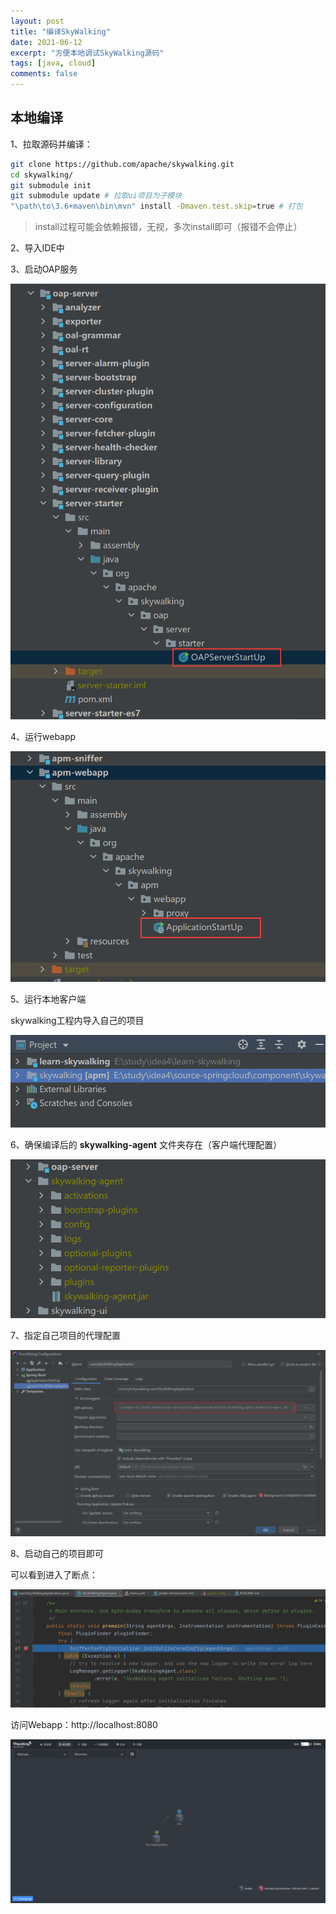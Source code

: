 ```yaml
---
layout: post
title: "编译SkyWalking"
date: 2021-06-12
excerpt: "方便本地调试SkyWalking源码"
tags: [java, cloud]
comments: false
---
```








## 本地编译

1、拉取源码并编译：

```bash
git clone https://github.com/apache/skywalking.git
cd skywalking/
git submodule init
git submodule update # 拉取ui项目为子模块
"\path\to\3.6+maven\bin\mvn" install -Dmaven.test.skip=true # 打包
```

> install过程可能会依赖报错，无视，多次install即可（报错不会停止）



2、导入IDE中



3、启动OAP服务

![](../images/2021/06/12/002.png)



4、运行webapp

![](../images/2021/06/12/003.png)



5、运行本地客户端

skywalking工程内导入自己的项目

![](../images/2021/06/12/004.png)



6、确保编译后的 **skywalking-agent** 文件夹存在（客户端代理配置）

![](../images/2021/06/12/005.png)



7、指定自己项目的代理配置

![](../images/2021/06/12/006.png)





8、启动自己的项目即可

可以看到进入了断点：

![](../images/2021/06/12/008.png)



访问Webapp：http://localhost:8080

![](../images/2021/06/12/007.png)







